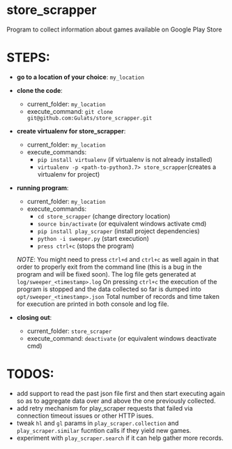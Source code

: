# store_scrapper
Program to collect information about games available on Google Play Store

# STEPS:
+ **go to a location of your choice**: `my_location`
+ **clone the code**:
    - current_folder:     `my_location`
    - execute_command:    `git clone git@github.com:Gulats/store_scrapper.git`
+ **create virtualenv for store_scrapper**:
    - current_folder:     `my_location`
    - execute_commands:
        * `pip install virtualenv`                          (if virtualenv is not already installed)
        * `virtualenv -p <path-to-python3.7> store_scrapper`(creates a virtualenv for project)
+ **running program**:
    - current_folder:     `my_location`
    - execute_commands:
        * `cd store_scrapper`                               (change directory location)
        * `source bin/activate`                             (or equivalent windows activate cmd)
        * `pip install play_scraper`                        (install project dependencies)
        * `python -i sweeper.py`                            (start execution)
        * `press ctrl+c`                                    (stops the program)

    _NOTE_: You might need to press `ctrl+d` and `ctrl+c` as well again in that order to properly exit from the command line (this is a bug in the program and will be fixed soon).
    The log file gets generated at `log/sweeper_<timestamp>.log`
    On pressing `ctrl+c` the execution of the program is stopped and the data collected so far is dumped into `opt/sweeper_<timestamp>.json`
    Total number of records and time taken for execution are printed in both console and log file.
+ **closing out**:
    - current_folder:     `store_scraper`
    - execute_command:    `deactivate`                      (or equivalent windows deactivate cmd)

# TODOS:
+ add support to read the past json file first and then start executing again so as to aggregate data over and above the one previously collected.
+ add retry mechanism for play_scraper requests that failed via connection timeout issues or other HTTP isues.
+ tweak `hl` and `gl` params in `play_scraper.collection` and `play_scraper.similar` fucntion calls if they yield new games.
+ experiment with `play_scraper.search` if it can help gather more records.